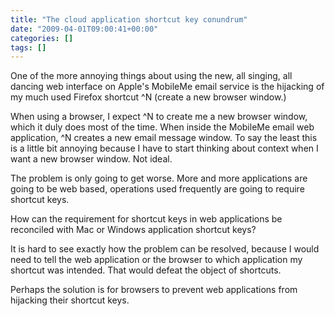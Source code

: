 ```yaml
---
title: "The cloud application shortcut key conundrum"
date: "2009-04-01T09:00:41+00:00"
categories: []
tags: []
---
```


One of the more annoying things about using the new, all singing, all dancing web interface on Apple's MobileMe email service is the hijacking of my much used Firefox shortcut ^N (create a new browser window.)

When using a browser, I expect ^N to create me a new browser window, which it duly does most of the time. When inside the MobileMe email web application, ^N creates a new email message window. To say the least this is a little bit annoying because I have to start thinking about context when I want a new browser window. Not ideal.

The problem is only going to get worse. More and more applications are going to be web based, operations used frequently are going to require shortcut keys.

How can the requirement for shortcut keys in web applications be reconciled with Mac or Windows application shortcut keys?

It is hard to see exactly how the problem can be resolved, because I would need to tell the web application or the browser to which application my shortcut was intended. That would defeat the object of shortcuts.

Perhaps the solution is for browsers to prevent web applications from hijacking their shortcut keys.
